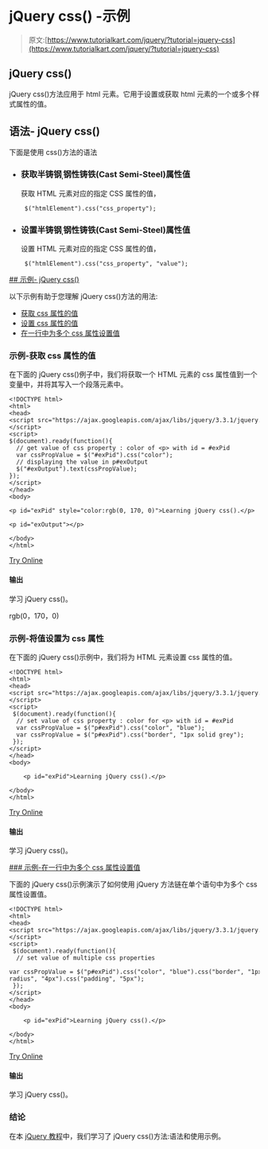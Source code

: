 # jQuery css() -示例

> 原文:[https://www.tutorialkart.com/jquery/?tutorial=jquery-css](https://www.tutorialkart.com/jquery/?tutorial=jquery-css)

## jQuery css()

jQuery css()方法应用于 html 元素。它用于设置或获取 html 元素的一个或多个样式属性的值。

## 语法- jQuery css()

下面是使用 css()方法的语法

*   ### 获取半铸钢ˌ钢性铸铁(Cast Semi-Steel)属性值

    获取 HTML 元素对应的指定 CSS 属性的值，

    ```
     $("htmlElement").css("css_property");
    ```

*   ### 设置半铸钢ˌ钢性铸铁(Cast Semi-Steel)属性值

    设置 HTML 元素对应的指定 CSS 属性的值，

    ```
     $("htmlElement").css("css_property", "value");
    ```

 <ins class="adsbygoogle" style="display:block" data-ad-client="ca-pub-8595878917823362" data-ad-slot="4118588382" data-ad-format="auto" data-full-width-responsive="true">## 示例- jQuery css()

以下示例有助于您理解 jQuery css()方法的用法:

*   [获取 css 属性的值](#example_1)
*   [设置 css 属性的值](#example_2)
*   [在一行中为多个 css 属性设置值](#example_3)

### 示例-获取 css 属性的值

在下面的 jQuery css()例子中，我们将获取一个 HTML 元素的 css 属性值到一个变量中，并将其写入一个段落元素中。

```
<!DOCTYPE html>
<html>
<head>
<script src="https://ajax.googleapis.com/ajax/libs/jquery/3.3.1/jquery.min.js"></script>
<script>
$(document).ready(function(){
  // get value of css property : color of <p> with id = #exPid
  var cssPropValue = $("#exPid").css("color");
  // displaying the value in p#exOutput
  $("#exOutput").text(cssPropValue);
});
</script>
</head>
<body>

<p id="exPid" style="color:rgb(0, 170, 0)">Learning jQuery css().</p>

<p id="exOutput"></p>

</body>
</html>
```

[Try Online](https://www.tutorialkart.com/try-jquery-online.php/?example=jquery-css-1)

#### 输出

学习 jQuery css()。

rgb(0，170，0)

### 示例-将值设置为 css 属性

在下面的 jQuery css()示例中，我们将为 HTML 元素设置 css 属性的值。

```
<!DOCTYPE html>
<html>
<head>
<script src="https://ajax.googleapis.com/ajax/libs/jquery/3.3.1/jquery.min.js"></script>
<script>
 $(document).ready(function(){
  // set value of css property : color for <p> with id = #exPid
  var cssPropValue = $("p#exPid").css("color", "blue");
  var cssPropValue = $("p#exPid").css("border", "1px solid grey");
 });
</script>
</head>
<body>

	<p id="exPid">Learning jQuery css().</p>

</body>
</html>
```

[Try Online](https://www.tutorialkart.com/try-jquery-online.php/?example=jquery-css-2)

#### 输出

学习 jQuery css()。

 <ins class="adsbygoogle" style="display:block" data-ad-client="ca-pub-8595878917823362" data-ad-slot="4118588382" data-ad-format="auto" data-full-width-responsive="true">### 示例-在一行中为多个 css 属性设置值

下面的 jQuery css()示例演示了如何使用 jQuery 方法链在单个语句中为多个 css 属性设置值。

```
<!DOCTYPE html>
<html>
<head>
<script src="https://ajax.googleapis.com/ajax/libs/jquery/3.3.1/jquery.min.js"></script>
<script>
 $(document).ready(function(){
  // set value of multiple css properties
  var cssPropValue = $("p#exPid").css("color", "blue").css("border", "1px solid #CCC").css("border-radius", "4px").css("padding", "5px");
 });
</script>
</head>
<body>

	<p id="exPid">Learning jQuery css().</p>

</body>
</html>
```

[Try Online](https://www.tutorialkart.com/try-jquery-online.php/?example=jquery-css-3)

#### 输出

学习 jQuery css()。</ins> 

### 结论

在本 [jQuery 教程](https://www.tutorialkart.com/jquery/)中，我们学习了 jQuery css()方法:语法和使用示例。</ins>